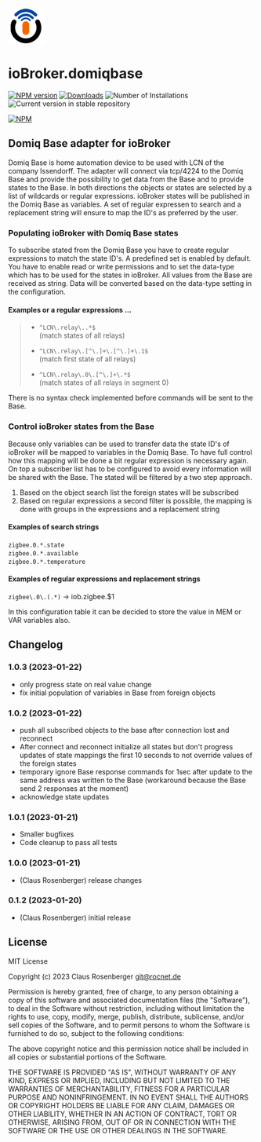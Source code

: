 ![Logo](admin/domiqbase.png)
# ioBroker.domiqbase

[![NPM version](https://img.shields.io/npm/v/iobroker.domiqbase.svg)](https://www.npmjs.com/package/iobroker.domiqbase)
[![Downloads](https://img.shields.io/npm/dm/iobroker.domiqbase.svg)](https://www.npmjs.com/package/iobroker.domiqbase)
![Number of Installations](https://iobroker.live/badges/domiqbase-installed.svg)
![Current version in stable repository](https://iobroker.live/badges/domiqbase-stable.svg)

[![NPM](https://nodei.co/npm/iobroker.domiqbase.png?downloads=true)](https://nodei.co/npm/iobroker.domiqbase/)

## Domiq Base adapter for ioBroker

Domiq Base is home automation device to be used with LCN of the company Issendorff. The adapter will connect via tcp/4224 to the Domiq Base and provide the possibility to get data from the Base and to provide states to the Base. In both directions the objects or states are selected by a list of wildcards or regular expressions. ioBroker states will be published in the Domiq Base as variables. A set of regular expressen to search and a replacement string will ensure to map the ID's as preferred by the user.

### Populating ioBroker with Domiq Base states

To subscribe stated from the Domiq Base you have to create regular expressions to match the state ID's. A predefined set is enabled by default. You have to enable read or write permissions and to set the data-type which has to be used for the states in ioBroker. All values from the Base are received as string. Data will be converted based on the data-type setting in the configuration.  
#### Examples or a regular expressions ...
>- `^LCN\.relay\..*$`  
>(match states of all relays)  
>  
>- `^LCN\.relay\.[^\.]+\.[^\.]+\.1$`  
>(match first state of all relays)  
>  
>- `^LCN\.relay\.0\.[^\.]+\.*$`  
>(match states of all relays in segment 0)  
  
There is no syntax check implemented before commands will be sent to the Base.

### Control ioBroker states from the Base

Because only variables can be used to transfer data the state ID's of ioBroker will be mapped to variables in the Domiq Base. To have full control how this mapping will be done a bit regular expression is necessary again. On top a subscriber list has to be configured to avoid every information will be shared with the Base. The stated will be filtered by a two step approach. 

1. Based on the object search list the foreign states will be subscribed
2. Based on regular expressions a second filter is possible, the mapping is done with groups in the expressions and a replacement string

#### Examples of search strings
`zigbee.0.*.state`  
`zigbee.0.*.available`  
`zigbee.0.*.temperature`  
#### Examples of regular expressions and replacement strings
`zigbee\.0\.(.*)` -> iob.zigbee.$1  
  
In this configuration table it can be decided to store the value in MEM or VAR variables also.



## Changelog
<!--
    Placeholder for the next version (at the beginning of the line):
    ### **WORK IN PROGRESS**
-->
### 1.0.3 (2023-01-22)
- only progress state on real value change
- fix initial population of variables in Base from foreign objects

### 1.0.2 (2023-01-22)
- push all subscribed objects to the base after connection lost and reconnect
- After connect and reconnect initialize all states but don't progress updates of state mappings the first 10 seconds to not override values of the foreign states
- temporary ignore Base response commands for 1sec after update to the same address was written to the Base (workaround because the Base send 2 responses at the moment)
- acknowledge state updates

### 1.0.1 (2023-01-21)
-   Smaller bugfixes
-   Code cleanup to pass all tests

### 1.0.0 (2023-01-21)
* (Claus Rosenberger) release changes

### 0.1.2 (2023-01-20)
* (Claus Rosenberger) initial release

## License
MIT License

Copyright (c) 2023 Claus Rosenberger <git@rocnet.de>

Permission is hereby granted, free of charge, to any person obtaining a copy
of this software and associated documentation files (the "Software"), to deal
in the Software without restriction, including without limitation the rights
to use, copy, modify, merge, publish, distribute, sublicense, and/or sell
copies of the Software, and to permit persons to whom the Software is
furnished to do so, subject to the following conditions:

The above copyright notice and this permission notice shall be included in all
copies or substantial portions of the Software.

THE SOFTWARE IS PROVIDED "AS IS", WITHOUT WARRANTY OF ANY KIND, EXPRESS OR
IMPLIED, INCLUDING BUT NOT LIMITED TO THE WARRANTIES OF MERCHANTABILITY,
FITNESS FOR A PARTICULAR PURPOSE AND NONINFRINGEMENT. IN NO EVENT SHALL THE
AUTHORS OR COPYRIGHT HOLDERS BE LIABLE FOR ANY CLAIM, DAMAGES OR OTHER
LIABILITY, WHETHER IN AN ACTION OF CONTRACT, TORT OR OTHERWISE, ARISING FROM,
OUT OF OR IN CONNECTION WITH THE SOFTWARE OR THE USE OR OTHER DEALINGS IN THE
SOFTWARE.
